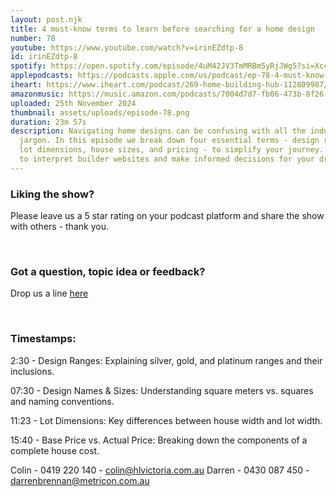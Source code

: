 ```yaml
---
layout: post.njk
title: 4 must-know terms to learn before searching for a home design
number: 78
youtube: https://www.youtube.com/watch?v=irinEZdtp-8
id: irinEZdtp-8
spotify: https://open.spotify.com/episode/4uM42JV3TmMRBm5yRjJWg5?si=XcckfQEZRqWIZk7v1h8wbQ
applepodcasts: https://podcasts.apple.com/us/podcast/ep-78-4-must-know-terms-to-learn-before-searching-for/id1681936589?i=1000678090523
iheart: https://www.iheart.com/podcast/269-home-building-hub-112809987/episode/ep-78-4-must-know-terms-241697207/
amazonmusic: https://music.amazon.com/podcasts/7004d7d7-fb06-473b-8f26-8ce9992cac11/episodes/fd906b01-3548-419d-93c5-ee35a60b10c6/home-building-hub-ep-78-4-must-know-terms-to-learn-before-searching-for-a-home-design
uploaded: 25th November 2024
thumbnail: assets/uploads/episode-78.png
duration: 23m 57s
description: Navigating home designs can be confusing with all the industry
  jargon. In this episode we break down four essential terms - design ranges,
  lot dimensions, house sizes, and pricing - to simplify your journey. Learn how
  to interpret builder websites and make informed decisions for your dream home.
---
```

### Liking the show?

Please leave us a 5 star rating on your podcast platform and share the show with others - thank you.

<br>

### Got a question, topic idea or feedback?

Drop us a line <a href="/contact" id="contact-us" target="_blank">here</a>

<br>

### Timestamps:

2:30 - Design Ranges: Explaining silver, gold, and platinum ranges and their inclusions.

07:30 - Design Names & Sizes: Understanding square meters vs. squares and naming conventions.

11:23 - Lot Dimensions: Key differences between house width and lot width.

15:40 - Base Price vs. Actual Price: Breaking down the components of a complete house cost.

Colin - 0419 220 140 - colin@hlvictoria.com.au
Darren - 0430 087 450 - darrenbrennan@metricon.com.au